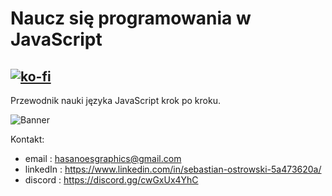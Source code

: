 # Naucz się programowania w JavaScript
[![ko-fi](https://ko-fi.com/img/githubbutton_sm.svg)](https://ko-fi.com/K3K44OKHS)
---
Przewodnik nauki języka JavaScript krok po kroku.

![Banner](https://res.cloudinary.com/practicaldev/image/fetch/s--ohpJlve1--/c_imagga_scale,f_auto,fl_progressive,h_420,q_auto,w_1000/https://res.cloudinary.com/drquzbncy/image/upload/v1586605549/javascript_banner_sxve2l.jpg)

Kontakt:
* email : hasanoesgraphics@gmail.com
* linkedIn : https://www.linkedin.com/in/sebastian-ostrowski-5a473620a/
* discord : https://discord.gg/cwGxUx4YhC
